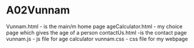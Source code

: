 # A02Vunnam
Vunnam.html - is the main/m home page
ageCalculator.html - my choice page which gives the age of a person
contactUs.html -is the contact page
vunnam.js - js file for age calculator
vunnam.css - css file for my webpage
